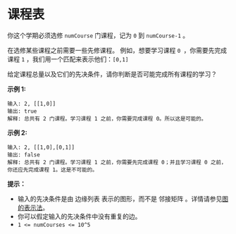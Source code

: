 # 课程表
你这个学期必须选修 `numCourse` 门课程，记为 `0` 到 `numCourse-1` 。

在选修某些课程之前需要一些先修课程。 例如，想要学习课程 `0 `，你需要先完成课程 `1` ，我们用一个匹配来表示他们：`[0,1]`

给定课程总量以及它们的先决条件，请你判断是否可能完成所有课程的学习？

**示例 1:**

    输入: 2, [[1,0]] 
    输出: true
    解释: 总共有 2 门课程。学习课程 1 之前，你需要完成课程 0。所以这是可能的。

**示例 2:**

    输入: 2, [[1,0],[0,1]]
    输出: false
    解释: 总共有 2 门课程。学习课程 1 之前，你需要先完成​课程 0；并且学习课程 0 之前，你还应先完成课程 1。这是不可能的。
 

**提示：**

+ 输入的先决条件是由 边缘列表 表示的图形，而不是 邻接矩阵 。详情请参见[图的表示法](https://blog.csdn.net/woaidapaopao/article/details/51732947)。
+ 你可以假定输入的先决条件中没有重复的边。
+ `1 <= numCourses <= 10^5`